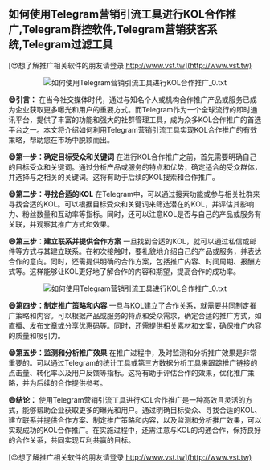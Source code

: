 ## **如何使用Telegram营销引流工具进行KOL合作推广,Telegram群控软件,Telegram营销获客系统,Telegram过滤工具**

[😍想了解推广相关软件的朋友请登录 http://www.vst.tw](http://www.vst.tw)

 <center><img src="https://vst.tw/MP4/tuiguang/png/3.png" alt="如何使用Telegram营销引流工具进行KOL合作推广_0.txt"></center>

**😄引言：**
在当今社交媒体时代，通过与知名个人或机构合作推广产品或服务已成为企业获取更多曝光和用户的重要方式。而Telegram作为一个全球流行的即时通讯平台，提供了丰富的功能和强大的社群管理工具，成为众多KOL合作推广的首选平台之一。本文将介绍如何利用Telegram营销引流工具实现KOL合作推广的有效策略，帮助您在市场中脱颖而出。

**😄第一步：确定目标受众和关键词**
在进行KOL合作推广之前，首先需要明确自己的目标受众和关键词。通过分析产品或服务的特点和优势，确定适合的受众群体，并选择与之相关的关键词。这将有助于后续的KOL搜索和合作推广。

**😄第二步：寻找合适的KOL**
在Telegram中，可以通过搜索功能或参与相关社群来寻找合适的KOL。可以根据目标受众和关键词来筛选潜在的KOL，并评估其影响力、粉丝数量和互动率等指标。同时，还可以注意KOL是否与自己的产品或服务有关联，并观察其推广方式和效果。

**😄第三步：建立联系并提供合作方案**
一旦找到合适的KOL，就可以通过私信或邮件等方式与其建立联系。在初次接触时，要礼貌地介绍自己的产品或服务，并表达合作的意向。同时，还需提供明确的合作方案，包括推广内容、时间周期、报酬方式等。这样能够让KOL更好地了解合作的内容和期望，提高合作的成功率。

 <center><img src="https://vst.tw/MP4/tuiguang/png/5.png" alt="如何使用Telegram营销引流工具进行KOL合作推广_0.txt"></center>

**😄第四步：制定推广策略和内容**
一旦与KOL建立了合作关系，就需要共同制定推广策略和内容。可以根据产品或服务的特点和受众需求，确定合适的推广方式，如直播、发布文章或分享优惠码等。同时，还需提供相关素材和文案，确保推广内容的质量和吸引力。

**😄第五步：监测和分析推广效果**
在推广过程中，及时监测和分析推广效果是非常重要的。可以通过Telegram的统计工具或第三方数据分析工具来跟踪推广链接的点击量、转化率以及用户反馈等指标。这将有助于评估合作的效果，优化推广策略，并为后续的合作提供参考。

**😄结论：**
使用Telegram营销引流工具进行KOL合作推广是一种高效且灵活的方式，能够帮助企业获取更多的曝光和用户。通过明确目标受众、寻找合适的KOL、建立联系并提供合作方案、制定推广策略和内容，以及监测和分析推广效果，可以实现成功的KOL合作推广。在实施过程中，还需注意与KOL的沟通合作，保持良好的合作关系，共同实现互利共赢的目标。

[😍想了解推广相关软件的朋友请登录 http://www.vst.tw](http://www.vst.tw)



